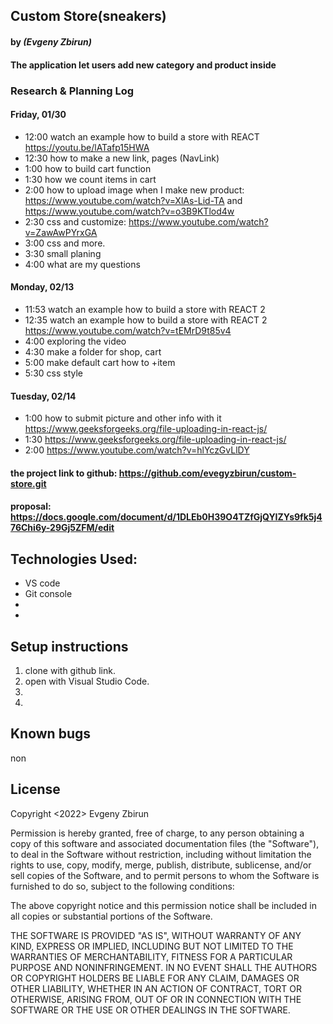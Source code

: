 ## Custom Store(sneakers)

#### by _**(Evgeny Zbirun)**_

#### The application let users add new category and product inside

### Research & Planning Log
#### Friday, 01/30
* 12:00 watch an example how to build a store with REACT https://youtu.be/lATafp15HWA
* 12:30 how to make a new link, pages (NavLink)
* 1:00 how to build cart function
* 1:30 how we count items in cart
* 2:00 how to upload image when I make new product: https://www.youtube.com/watch?v=XlAs-Lid-TA and https://www.youtube.com/watch?v=o3B9KTlod4w
* 2:30 css and customize: https://www.youtube.com/watch?v=ZawAwPYrxGA 
* 3:00 css and more.
* 3:30 small planing 
* 4:00 what are my questions


#### Monday, 02/13
* 11:53 watch an example how to build a store with REACT 2 
* 12:35 watch an example how to build a store with REACT 2 https://www.youtube.com/watch?v=tEMrD9t85v4
* 4:00 exploring the video 
* 4:30 make a folder for shop, cart
* 5:00 make default cart how to +item
* 5:30 css style
 



#### Tuesday, 02/14
* 1:00 how to submit picture and other info with it https://www.geeksforgeeks.org/file-uploading-in-react-js/
* 1:30 https://www.geeksforgeeks.org/file-uploading-in-react-js/
* 2:00 https://www.youtube.com/watch?v=hlYczGvLlDY

#### the project link to github: https://github.com/evegyzbirun/custom-store.git
#### proposal: https://docs.google.com/document/d/1DLEb0H39O4TZfGjQYIZYs9fk5j476Chi6y-29Gj5ZFM/edit
## Technologies Used:
* VS code
* Git console
* 
* 


## Setup instructions

1. clone with github link.
2. open with Visual Studio Code.
3. 
4. 





## Known bugs
 non

## License

Copyright <2022> Evgeny Zbirun

Permission is hereby granted, free of charge, to any person obtaining a copy of this software and associated documentation files (the "Software"), to deal in the Software without restriction, including without limitation the rights to use, copy, modify, merge, publish, distribute, sublicense, and/or sell copies of the Software, and to permit persons to whom the Software is furnished to do so, subject to the following conditions:

The above copyright notice and this permission notice shall be included in all copies or substantial portions of the Software.

THE SOFTWARE IS PROVIDED "AS IS", WITHOUT WARRANTY OF ANY KIND, EXPRESS OR IMPLIED, INCLUDING BUT NOT LIMITED TO THE WARRANTIES OF MERCHANTABILITY, FITNESS FOR A PARTICULAR PURPOSE AND NONINFRINGEMENT. IN NO EVENT SHALL THE AUTHORS OR COPYRIGHT HOLDERS BE LIABLE FOR ANY CLAIM, DAMAGES OR OTHER LIABILITY, WHETHER IN AN ACTION OF CONTRACT, TORT OR OTHERWISE, ARISING FROM, OUT OF OR IN CONNECTION WITH THE SOFTWARE OR THE USE OR OTHER DEALINGS IN THE SOFTWARE.





